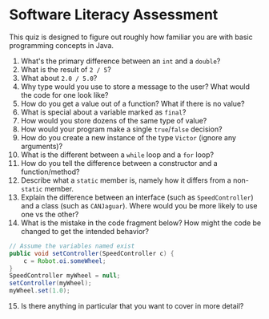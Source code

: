 Software Literacy Assessment
============================

This quiz is designed to figure out roughly how familiar you are with basic programming concepts in Java.

1.  What's the primary difference between an `int` and a `double`?
2.  What is the result of `2 / 5`?
3.  What about `2.0 / 5.0`?
4.  Why type would you use to store a message to the user? What would the code for one look like?
5.  How do you get a value out of a function? What if there is no value?
6.  What is special about a variable marked as `final`?
7.  How would you store dozens of the same type of value?
8.  How would your program make a single `true`/`false` decision?
9.  How do you create a new instance of the type `Victor` (ignore any arguments)?
10. What is the different between a `while` loop and a `for` loop?
11. How do you tell the difference between a constructor and a function/method?
12. Describe what a `static` member is, namely how it differs from a non-`static` member.
13. Explain the difference between an interface (such as `SpeedController`) and a class (such as `CANJaguar`). Where would you be more likely to use one vs the other?
14. What is the mistake in the code fragment below? How might the code be changed to get the intended behavior?

```java
// Assume the variables named exist
public void setController(SpeedController c) {
	c = Robot.oi.someWheel;
}
SpeedController myWheel = null;
setController(myWheel);
myWheel.set(1.0);
```

15. Is there anything in particular that you want to cover in more detail?
